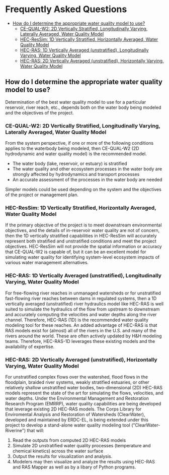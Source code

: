 # Frequently Asked Questions

- [How do I determine the appropriate water quality model to use?](#how-do-i-determine-the-appropriate-water-quality-model-to-use)
    - [CE-QUAL-W2: 2D Vertically Stratified, Longitudinally Varying, Laterally Averaged, Water Quality Model](#ce-qual-w2-2d-vertically-stratified-longitudinally-varying-laterally-averaged-water-quality-model)
    - [HEC-ResSim: 1D Vertically Stratified, Horizontally Averaged, Water Quality Model](#hec-ressim-1d-vertically-stratified-horizontally-averaged-water-quality-model)
    - [HEC-RAS: 1D Vertically Averaged (unstratified), Longitudinally Varying, Water Quality Model](#hec-ras-1d-vertically-averaged-unstratified-longitudinally-varying-water-quality-model)
    - [HEC-RAS: 2D Vertically Averaged (unstratified), Horizontally Varying, Water Quality Model](#hec-ras-2d-vertically-averaged-unstratified-horizontally-varying-water-quality-model)

## How do I determine the appropriate water quality model to use?

Determination of the best water quality model to use for a particular reservoir, river reach, etc., depends both on the water body being modeled and the objectives of the project.

### CE-QUAL-W2: 2D Vertically Stratified, Longitudinally Varying, Laterally Averaged, Water Quality Model
From the system perspective, if one or more of the following conditions applies to the waterbody being modeled, then CE-QUAL-W2 (2D hydrodynamic and water quality model) is the recommended model.

- The water body (lake, reservoir, or estuary) is stratified
- The water quality and other ecosystem processes in the water body are strongly affected by hydrodynamics and transport processes
- An accurate assessment of the processes in the water body are needed

Simpler models could be used depending on the system and the objectives of the project or management plan.

### HEC-ResSim: 1D Vertically Stratified, Horizontally Averaged, Water Quality Model

If the primary objective of the project is to meet downstream environmental objectives, and the details of in-reservoir water quality are not of concern, then the 1D vertically stratified capabilities in HEC-ResSim will accurately represent both stratified and unstratified conditions and meet the project objectives. HEC-ResSim will not provide the spatial information or accuracy that CE-QUAL-W2 is capable of, but it can be an excellent model for simulating water quality for identifying system-level ecosystem impacts of various water management alternatives.

### HEC-RAS: 1D Vertically Averaged (unstratified), Longitudinally Varying, Water Quality Model

For free-flowing river reaches in unmanaged watersheds or for unstratified fast-flowing river reaches between dams in regulated systems, then a 1D vertically averaged (unstratified) river hydraulics model like HEC-RAS is well suited to simulate the hydraulics of the flow from upstream to downstream and accurately computing the velocities and water depths along the river channel. Therefore, HEC-RAS (1D) is the recommended water quality modeling tool for these reaches. An added advantage of HEC-RAS is that RAS models exist for (almost) all of the rivers in the U.S. and many of the rivers around the world. These are often actively updated by H&H modeling teams. Therefore, HEC-RAS-1D leverages these existing models and the availability of expertise.

### HEC-RAS: 2D Vertically Averaged (unstratified), Horizontally Varying, Water Quality Model

For unstratified complex flows over the watershed, flood flows in the floodplain, braided river systems, weakly stratified estuaries, or other relatively shallow unstratified water bodies, two-dimensional (2D) HEC-RAS models represent the state of the art for simulating the flows, velocities, and water depths. Under the Environmental Management and Restoration Research Program (EMRRP), water quality capabilities are being developed that leverage existing 2D HEC-RAS models. The Corps Library for Enviromental Analysis and Restoration of Watersheds (ClearWater), developed and maintained by ERDC-EL, is being extended under this project to develop a stand-alone water quality modeling tool ("ClearWater-Riverine") that will:

1. Read the outputs from computed 2D HEC-RAS models
2. Simulate 2D unstratified water quality processes (temperature and chemical kinetics) across the water surface
3. Output the results for visualization and analysis.
4. Modelers may then visualize and analyze the results using HEC-RAS and RAS Mapper as well as by a libary of Python programs.

